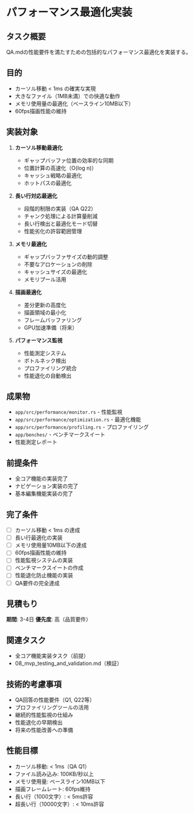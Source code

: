 # パフォーマンス最適化実装

## タスク概要
QA.mdの性能要件を満たすための包括的なパフォーマンス最適化を実装する。

## 目的
- カーソル移動 < 1ms の確実な実現
- 大きなファイル（1MB未満）での快適な動作
- メモリ使用量の最適化（ベースライン10MB以下）
- 60fps描画性能の維持

## 実装対象
1. **カーソル移動最適化**
   - ギャップバッファ位置の効率的な同期
   - 位置計算の高速化（O(log n)）
   - キャッシュ戦略の最適化
   - ホットパスの最適化

2. **長い行対応最適化**
   - 段階的制限の実装（QA Q22）
   - チャンク処理による計算量削減
   - 長い行検出と最適化モード切替
   - 性能劣化の許容範囲管理

3. **メモリ最適化**
   - ギャップバッファサイズの動的調整
   - 不要なアロケーションの削除
   - キャッシュサイズの最適化
   - メモリプール活用

4. **描画最適化**
   - 差分更新の高度化
   - 描画領域の最小化
   - フレームバッファリング
   - GPU加速準備（将来）

5. **パフォーマンス監視**
   - 性能測定システム
   - ボトルネック検出
   - プロファイリング統合
   - 性能退化の自動検出

## 成果物
- `app/src/performance/monitor.rs` - 性能監視
- `app/src/performance/optimization.rs` - 最適化機能
- `app/src/performance/profiling.rs` - プロファイリング
- `app/benches/` - ベンチマークスイート
- 性能測定レポート

## 前提条件
- 全コア機能の実装完了
- ナビゲーション実装の完了
- 基本編集機能実装の完了

## 完了条件
- [ ] カーソル移動 < 1ms の達成
- [ ] 長い行最適化の実装
- [ ] メモリ使用量10MB以下の達成
- [ ] 60fps描画性能の維持
- [ ] 性能監視システムの実装
- [ ] ベンチマークスイートの作成
- [ ] 性能退化防止機能の実装
- [ ] QA要件の完全達成

## 見積もり
**期間**: 3-4日
**優先度**: 高（品質要件）

## 関連タスク
- 全コア機能実装タスク（前提）
- 08_mvp_testing_and_validation.md（検証）

## 技術的考慮事項
- QA回答の性能要件（Q1, Q22等）
- プロファイリングツールの活用
- 継続的性能監視の仕組み
- 性能退化の早期検出
- 将来の性能改善への準備

## 性能目標
- カーソル移動: < 1ms（QA Q1）
- ファイル読み込み: 100KB/秒以上
- メモリ使用量: ベースライン10MB以下
- 描画フレームレート: 60fps維持
- 長い行（1000文字）: < 5ms許容
- 超長い行（10000文字）: < 10ms許容